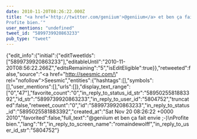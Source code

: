 ```yaml
---
date: 2010-11-20T08:26:22.000Z
title: "<a href='http://twitter.com/geniium'>@geniium</a> et ben ça fait envie ;-)
Profite bien.″"
user_mentions: "undefined"
tweet_id: "5899739920863233"
pub_type: "tweet"
---
```

{"edit_info":{"initial":{"editTweetIds":["5899739920863233"],"editableUntil":"2010-11-20T08:56:22.266Z","editsRemaining":"5","isEditEligible":true}},"retweeted":false,"source":"<a href=\"http://seesmic.com/\" rel=\"nofollow\">Seesmic</a>","entities":{"hashtags":[],"symbols":[],"user_mentions":[],"urls":[]},"display_text_range":["0","47"],"favorite_count":"0","in_reply_to_status_id_str":"5895025581883392","id_str":"5899739920863233","in_reply_to_user_id":"5804752","truncated":false,"retweet_count":"0","id":"5899739920863233","in_reply_to_status_id":"5895025581883392","created_at":"Sat Nov 20 08:26:22 +0000 2010","favorited":false,"full_text":"@geniium et ben ça fait envie ;-)\nProfite bien.","lang":"fr","in_reply_to_screen_name":"romaindewolff","in_reply_to_user_id_str":"5804752"}

